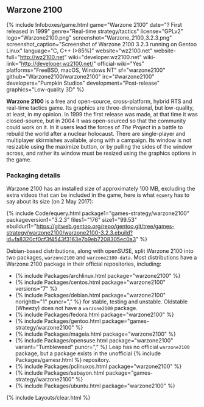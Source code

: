 ## Warzone 2100
{% include Infoboxes/game.html game="Warzone 2100" date="? First released in 1999" genre="Real-time strategy/tactics" license="GPLv2" logo="Warzone2100.png" screenshot="Warzone_2100_3.2.3.png" screenshot_caption="Screenshot of Warzone 2100 3.2.3 running on Gentoo Linux" language="C, C++ (>85%)" website="wz2100.net" website-full="http://wz2100.net" wiki="developer.wz2100.net" wiki-link="http://developer.wz2100.net/" official-wiki="Yes" platforms="FreeBSD, macOS, Windows NT" sf="warzone2100" github="Warzone2100/warzone2100" irc="#warzone2100" developers="Pumpkin Studios" development="Post-release" graphics="Low-quality 3D" %}

**Warzone 2100** is a free and open-source, cross-platform, hybrid RTS and real-time tactics game. Its graphics are three-dimensional, but low-quality, at least, in my opinion. In 1999 the first release was made, at that time it was closed-source, but in 2004 it was open-sourced so that the community could work on it. In it users lead the forces of *The Project* in a battle to rebuild the world after a nuclear holocaust. There are single-player and multiplayer skirmishes available, along with a campaign. Its window is not resizable using the maximize button, or by pulling the sides of the window across, and rather its window must be resized using the graphics options in the game. 

### Packaging details
Warzone 2100 has an installed size of approximately 100 MB, excluding the extra videos that can be included in the game, here is what `equery` has to say about its size (on 2 May 2017):

{% include Code/equery.html package1="games-strategy/warzone2100" packageversion1="3.2.3" files1="176" size1="99.53" ebuildurl1="https://gitweb.gentoo.org/repo/gentoo.git/tree/games-strategy/warzone2100/warzone2100-3.2.3.ebuild?id=fa8320cf0cf3f4543f3163e7b9eb7208305ec0a3" %}

Debian-based distributions, along with openSUSE, split Warzone 2100 into two packages, `warzone2100` and `warzone2100-data`. Most distributions have a Warzone 2100 package in their official repositories, including:

* {% include Packages/archlinux.html package="warzone2100" %}
* {% include Packages/centos.html package="warzone2100" versions="7" %}
* {% include Packages/debian.html package="warzone2100" norightb="1" puncr="," %} for stable, testing and unstable. Oldstable (Wheezy) does not have a `warzone2100` package. 
* {% include Packages/fedora.html package="warzone2100" %}
* {% include Packages/gentoo.html package="games-strategy/warzone2100" %}
* {% include Packages/mageia.html package="warzone2100" %}
* {% include Packages/opensuse.html package="warzone2100" variant="Tumbleweed" puncr="," %} Leap has no official `warzone2100` package, but a package exists in the unofficial {% include Packages/gamesr.html %} repository.
* {% include Packages/pclinuxos.html package="warzone2100" %}
* {% include Packages/sabayon.html package="games-strategy/warzone2100" %}
* {% include Packages/ubuntu.html package="warzone2100" %}

{% include Layouts/clear.html %}
